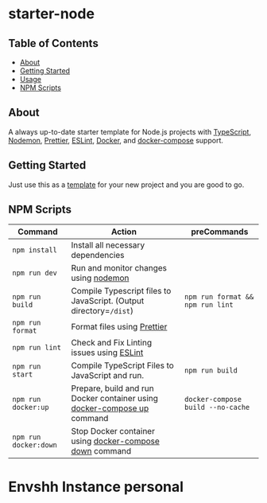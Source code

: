<!--
 Copyright (c) 2023 Sanjib Kumar Sen <mail@sanjibsen.com>

 This software is released under the MIT License.
 https://opensource.org/licenses/MIT
-->

# starter-node

## Table of Contents

- [About](#about)
- [Getting Started](#getting_started)
- [Usage](#usage)
- [NPM Scripts](#npm_scripts)

## About

A always up-to-date starter template for Node.js projects with [TypeScript](https://www.typescriptlang.org/), [Nodemon](https://npmjs.com/package/nodemon), [Prettier](https://prettier.io), [ESLint](https://eslint.org), [Docker](https://www.docker.com/), and [docker-compose](https://docs.docker.com/compose/) support.

## Getting Started

Just use this as a [template](https://github.com/new?template_name=starter-node&template_owner=sanjib-sen) for your new project and you are good to go.

## NPM Scripts

| **Command**           | **Action**                                                                                                 | **preCommands**                   |
| --------------------- | ---------------------------------------------------------------------------------------------------------- | --------------------------------- |
| `npm install`         | Install all necessary dependencies                                                                         |                                   |
| `npm run dev`         | Run and monitor changes using [nodemon](https://npmjs.com/package/nodemon)                                 |                                   |
| `npm run build`       | Compile Typescript files to JavaScript. (Output directory=`/dist`)                                         | `npm run format && npm run lint`  |
| `npm run format`      | Format files using [Prettier](https://prettier.io)                                                         |                                   |
| `npm run lint`        | Check and Fix Linting issues using [ESLint](https://eslint.org)                                            |                                   |
| `npm run start`       | Compile TypeScript Files to JavaScript and run.                                                            | `npm run build`                   |
| `npm run docker:up`   | Prepare, build and run Docker container using [docker-compose up](https://docs.docker.com/compose) command | `docker-compose build --no-cache` |
| `npm run docker:down` | Stop Docker container using [docker-compose down](https://docs.docker.com/compose) command                 |                                   |
# Envshh Instance personal
